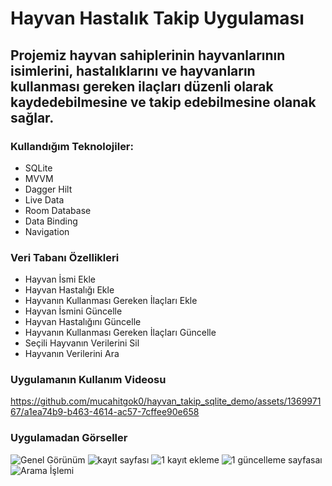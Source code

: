 # Hayvan Hastalık Takip Uygulaması

## Projemiz hayvan sahiplerinin hayvanlarının isimlerini, hastalıklarını ve hayvanların kullanması gereken ilaçları düzenli olarak kaydedebilmesine ve takip edebilmesine olanak sağlar.

###  Kullandığım Teknolojiler: 

* SQLite
* MVVM
* Dagger Hilt
* Live Data
* Room Database
* Data Binding
* Navigation

 ### Veri Tabanı Özellikleri
  * Hayvan İsmi Ekle
  * Hayvan Hastalığı Ekle
  * Hayvanın Kullanması Gereken İlaçları Ekle
  * Hayvan İsmini Güncelle
  * Hayvan Hastalığını Güncelle
  * Hayvanın Kullanması Gereken İlaçları Güncelle
  * Seçili Hayvanın Verilerini Sil
  * Hayvanın Verilerini Ara

### Uygulamanın Kullanım Videosu
https://github.com/mucahitgok0/hayvan_takip_sqlite_demo/assets/136997167/a1ea74b9-b463-4614-ac57-7cffee90e658

 ### Uygulamadan Görseller
 ![Genel Görünüm](https://github.com/mucahitgok0/hayvan_takip_sqlite_demo/assets/136997167/aeb7c368-8060-40e4-b2bb-a87c35dd25a5)
 ![kayıt sayfası](https://github.com/mucahitgok0/hayvan_takip_sqlite_demo/assets/136997167/059590f5-f054-438c-b898-a03d659a6177) 
 ![1  kayıt ekleme](https://github.com/mucahitgok0/hayvan_takip_sqlite_demo/assets/136997167/2d1a1451-ea24-4038-b764-0b9283aca921)
 ![1  güncelleme sayfasaı](https://github.com/mucahitgok0/hayvan_takip_sqlite_demo/assets/136997167/29a86634-8f1c-4b9d-9f17-c73c772cd000)
 ![Arama İşlemi](https://github.com/mucahitgok0/hayvan_takip_sqlite_demo/assets/136997167/a8b1089a-4a62-4b42-91a0-8ce5ec1525b5)
